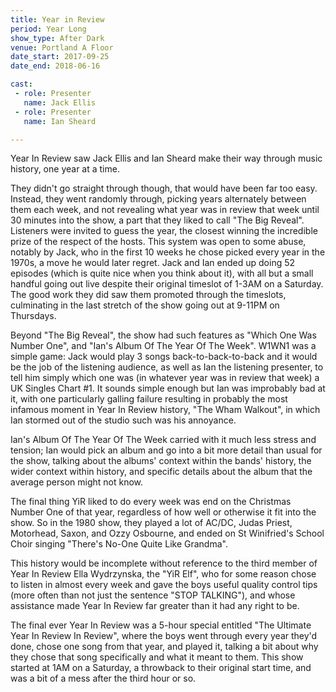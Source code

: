 ```yaml
---
title: Year in Review
period: Year Long
show_type: After Dark
venue: Portland A Floor
date_start: 2017-09-25
date_end: 2018-06-16

cast:
 - role: Presenter
   name: Jack Ellis
 - role: Presenter
   name: Ian Sheard

---
```


Year In Review saw Jack Ellis and Ian Sheard make their way through music history, one year at a time.

They didn't go straight through though, that would have been far too easy.
Instead, they went randomly through, picking years alternately between them each week, and not revealing what year was in review that week until 30 minutes into the show, a part that they liked to call "The Big Reveal".
Listeners were invited to guess the year, the closest winning the incredible prize of the respect of the hosts.
This system was open to some abuse, notably by Jack, who in the first 10 weeks he chose picked every year in the 1970s, a move he would later regret.
Jack and Ian ended up doing 52 episodes (which is quite nice when you think about it), with all but a small handful going out live despite their original timeslot of 1-3AM on a Saturday.
The good work they did saw them promoted through the timeslots, culminating in the last stretch of the show going out at 9-11PM on Thursdays.

Beyond "The Big Reveal", the show had such features as "Which One Was Number One", and "Ian's Album Of The Year Of The Week".
W1WN1 was a simple game\: Jack would play 3 songs back-to-back-to-back and it would be the job of the listening audience, as well as Ian the listening presenter, to tell him simply which one was (in whatever year was in review that week) a UK Singles Chart #1.
It sounds simple enough but Ian was improbably bad at it, with one particularly galling failure resulting in probably the most infamous moment in Year In Review history, "The Wham Walkout", in which Ian stormed out of the studio such was his annoyance.

Ian's Album Of The Year Of The Week carried with it much less stress and tension; Ian would pick an album and go into a bit more detail than usual for the show, talking about the albums' context within the bands' history, the wider context within history, and specific details about the album that the average person might not know.

The final thing YiR liked to do every week was end on the Christmas Number One of that year, regardless of how well or otherwise it fit into the show.
So in the 1980 show, they played a lot of AC/DC, Judas Priest, Motorhead, Saxon, and Ozzy Osbourne, and ended on St Winifried's School Choir singing "There's No-One Quite Like Grandma".

This history would be incomplete without reference to the third member of Year In Review Ella Wydrzynska, the "YiR Elf", who for some reason chose to listen in almost every week and gave the boys useful quality control tips (more often than not just the sentence "STOP TALKING"), and whose assistance made Year In Review far greater than it had any right to be.

The final ever Year In Review was a 5-hour special entitled "The Ultimate Year In Review In Review", where the boys went through every year they'd done, chose one song from that year, and played it, talking a bit about why they chose that song specifically and what it meant to them.
This show started at 1AM on a Saturday, a throwback to their original start time, and was a bit of a mess after the third hour or so.
